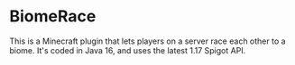 # BiomeRace
This is a Minecraft plugin that lets players on a server race each other to a biome.
It's coded in Java 16, and uses the latest 1.17 Spigot API.
